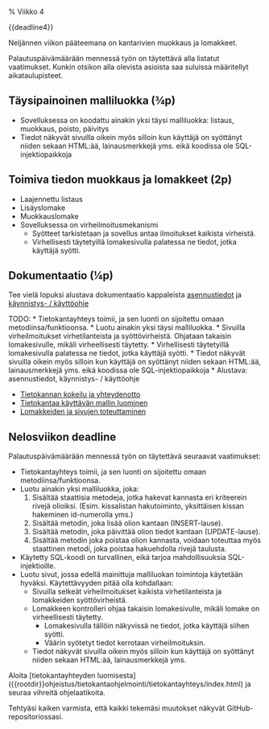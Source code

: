 % Viikko 4
<!-- order: 1 -->

<deadline>{{deadline4}}</deadline>

Neljännen viikon pääteemana on kantarivien muokkaus ja lomakkeet.

Palautuspäivämäärään mennessä työn on täytettävä alla listatut vaatimukset.
Kunkin otsikon alla olevista asioista saa suluissa määritellyt aikataulupisteet.

## Täysipainoinen malliluokka (¾p)

* Sovelluksessa on koodattu ainakin yksi täysi malliluokka: listaus, muokkaus, poisto, päivitys
* Tiedot näkyvät sivuilla oikein myös silloin kun käyttäjä on syöttänyt niiden sekaan HTML:ää, lainausmerkkejä yms. eikä koodissa ole SQL-injektiopaikkoja

## Toimiva tiedon muokkaus ja lomakkeet (2p)

* Laajennettu listaus
* Lisäyslomake
* Muokkauslomake
* Sovelluksessa on virheilmoitusmekanismi
    * Syötteet tarkistetaan ja sovellus antaa ilmoitukset kaikista virheistä. 
    * Virhellisesti täytetyillä lomakesivulla palatessa ne tiedot, jotka käyttäjä syötti.

## Dokumentaatio (¼p)

Tee vielä lopuksi alustava dokumentaatio kappaleista 
[asennustiedot]({{rootdir}}dokumentaatio-ohje.html#asennustiedot) ja 
[käynnistys- / käyttöohje]({{rootdir}}dokumentaatio-ohje.html#käynnistys--käyttöohje)

<comment>
TODO:
* Tietokantayhteys toimii, ja sen luonti on sijoitettu omaan metodiinsa/funktioonsa.
* Luotu ainakin yksi täysi malliluokka.
* Sivuilla virheilmoitukset virhetilanteista ja syöttövirheistä. Ohjataan takaisin lomakesivulle, mikäli virheellisesti täytetty. 
* Virhellisesti täytetyillä lomakesivulla palatessa ne tiedot, jotka käyttäjä syötti.
* Tiedot näkyvät sivuilla oikein myös silloin kun käyttäjä on syöttänyt niiden sekaan HTML:ää, lainausmerkkejä yms. eikä koodissa ole SQL-injektiopaikkoja
* Alustava: asennustiedot, käynnistys- / käyttöohje

* [Tietokannan kokeilu ja yhteydenotto]({{rootdir}}ohjeistus/tietokantaohjelmointi/tietokantayhteys/index.html)
* [Tietokantaa käyttävän mallin luominen](mallit.html)
* [Lomakkeiden ja sivujen toteuttaminen](nakymat.html)

## Nelosviikon deadline

Palautuspäivämäärään mennessä työn on täytettävä seuraavat vaatimukset:

* Tietokantayhteys toimii, ja sen luonti on sijoitettu omaan metodiinsa/funktioonsa.
* Luotu ainakin yksi malliluokka, joka:
    1. Sisältää staattisia metodeja, jotka hakevat kannasta eri kriteerein rivejä olioiksi. (Esim. kissalistan hakutoiminto, yksittäisen kissan hakeminen id-numerolla yms.)
    2. Sisältää metodin, joka lisää olion kantaan (INSERT-lause).
    3. Sisältää metodin, joka päivittää olion tiedot kantaan (UPDATE-lause).
    4. Sisältää metodin joka poistaa olion kannasta, voidaan toteuttaa myös staattinen metodi, joka poistaa hakuehdolla rivejä taulusta.
* Käytetty SQL-koodi on turvallinen, eikä tarjoa mahdollisuuksia SQL-injektioille.
* Luotu sivut, jossa edellä mainittuja malliluokan toimintoja käytetään hyväksi. Käytettävyyden pitää olla kohdallaan:
    * Sivuilla selkeät virheilmoitukset kaikista virhetilanteista ja lomakkeiden syöttövirheistä.
    * Lomakkeen kontrolleri ohjaa takaisin lomakesivulle, mikäli lomake on virheellisesti täytetty.
        * Lomakesivulla tällöin näkyvissä ne tiedot, jotka käyttäjä siihen syötti.
        * Väärin syötetyt tiedot kerrotaan virheilmoituksin.
    * Tiedot näkyvät sivuilla oikein myös silloin kun käyttäjä on syöttänyt niiden sekaan HTML:ää, lainausmerkkejä yms.

<ohje>
Aloita [tietokantayhteyden luomisesta]({{rootdir}}ohjeistus/tietokantaohjelmointi/tietokantayhteys/index.html) ja seuraa vihreitä ohjelaatikoita.

Tehtyäsi kaiken varmista, että kaikki tekemäsi muutokset näkyvät GitHub-repositoriossasi.
</ohje>
</comment>
